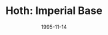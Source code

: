 ---
mission_id: imphoth
slug: "hoth-imperial-base"
editorsChoice:
title: "Hoth: Imperial Base"
authors: 
    - "Benjamin J Hike"
date: 1995-11-14
filename: "/missions/imphoth.zip"
description: "For some time now, we have been tracking Smuggler AND Imperial craft going in and out of the recently abandoned planet Hoth. These are mostly freighters and stock-light cruisers. We suspect a weapons trade between these two. We've supplied you with a older Imperial clearence code, and a cargo of energy packs, to pass yourself off as a smuggler. They won't be fooled for long, so MOVE it once you land."
cover: 
levelReplaced:	SECBASE
difficulty: no
bm:	no
fme: no
wax: no
three_do: no
voc: no
gmd: no
vue: no
lfd: no
base: "New level from scratch" 
editors: "Unknown"

---